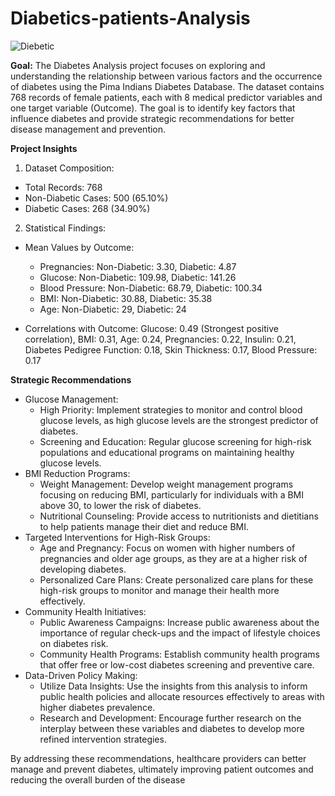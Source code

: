 # Diabetics-patients-Analysis
![Diebetic](https://github.com/Sksahanan/Credit-Card-Performance-Growth-Initiative/assets/171436562/6261cf4d-ed3a-4e6d-8cf3-a0376d2872be)


**Goal:** The Diabetes Analysis project focuses on exploring and understanding the relationship between various factors and the occurrence of diabetes using the Pima Indians Diabetes Database. The dataset contains 768 records of female patients, each with 8 medical predictor variables and one target variable (Outcome). The goal is to identify key factors that influence diabetes and provide strategic recommendations for better disease management and prevention. 

**Project Insights** 

1. Dataset Composition: 
  * Total Records: 768 
  * Non-Diabetic Cases: 500 (65.10%) 
  * Diabetic Cases: 268 (34.90%) 

2. Statistical Findings: 
  * Mean Values by Outcome:
    * Pregnancies: Non-Diabetic: 3.30, Diabetic: 4.87
    * Glucose: Non-Diabetic: 109.98, Diabetic: 141.26
    * Blood Pressure: Non-Diabetic: 68.79, Diabetic: 100.34
    * BMI: Non-Diabetic: 30.88, Diabetic: 35.38
    * Age: Non-Diabetic: 29, Diabetic: 24 

  * Correlations with Outcome: 
    Glucose: 0.49 (Strongest positive correlation), BMI: 0.31, Age: 0.24, Pregnancies: 0.22, Insulin: 0.21, Diabetes Pedigree Function: 0.18, Skin Thickness: 0.17, Blood Pressure: 0.17 

**Strategic Recommendations** 

  * Glucose Management:
    * High Priority: Implement strategies to monitor and control blood glucose levels, as high glucose levels are the strongest predictor of diabetes.
    * Screening and Education: Regular glucose screening for high-risk populations and educational programs on maintaining healthy glucose levels. 
  * BMI Reduction Programs: 
    * Weight Management: Develop weight management programs focusing on reducing BMI, particularly for individuals with a BMI above 30, to lower the risk of diabetes.
    * Nutritional Counseling: Provide access to nutritionists and dietitians to help patients manage their diet and reduce BMI. 
  * Targeted Interventions for High-Risk Groups: 
    * Age and Pregnancy: Focus on women with higher numbers of pregnancies and older age groups, as they are at a higher risk of developing diabetes.
    * Personalized Care Plans: Create personalized care plans for these high-risk groups to monitor and manage their health more effectively. 
  * Community Health Initiatives: 
    * Public Awareness Campaigns: Increase public awareness about the importance of regular check-ups and the impact of lifestyle choices on diabetes risk.
    * Community Health Programs: Establish community health programs that offer free or low-cost diabetes screening and preventive care. 
  * Data-Driven Policy Making: 
    * Utilize Data Insights: Use the insights from this analysis to inform public health policies and allocate resources effectively to areas with higher diabetes prevalence.
    * Research and Development: Encourage further research on the interplay between these variables and diabetes to develop more refined intervention strategies. 

By addressing these recommendations, healthcare providers can better manage and prevent diabetes, ultimately improving patient outcomes and reducing the overall burden of the disease 
